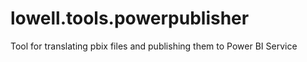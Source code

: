 # lowell.tools.powerpublisher
Tool for translating pbix files and publishing them to Power BI Service
